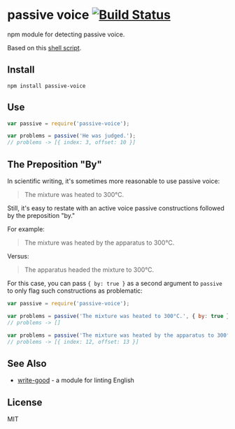 # passive voice [![Build Status](https://travis-ci.org/btford/passive-voice.svg?branch=master)](https://travis-ci.org/btford/passive-voice)

npm module for detecting passive voice.

Based on this [shell script](http://matt.might.net/articles/shell-scripts-for-passive-voice-weasel-words-duplicates/).


## Install

```shell
npm install passive-voice
```


## Use

```javascript
var passive = require('passive-voice');

var problems = passive('He was judged.');
// problems -> [{ index: 3, offset: 10 }]
```


## The Preposition "By"

In scientific writing, it's sometimes more reasonable to use passive voice:

> The mixture was heated to 300°C.


Still, it's easy to restate with an active voice passive constructions followed by the
preposition "by."

For example:

> The mixture was heated by the apparatus to 300°C.

Versus:

> The apparatus headed the mixture to 300°C.

For this case, you can pass `{ by: true }` as a second argument to `passive` to only flag
such constructions as problematic:

```javascript
var passive = require('passive-voice');

var problems = passive('The mixture was heated to 300°C.', { by: true });
// problems -> []

var problems = passive('The mixture was heated by the apparatus to 300°C.', { by: true });
// problems -> [{ index: 12, offset: 13 }]
```


## See Also

* [write-good](https://github.com/btford/write-good) - a module for linting English


## License
MIT
